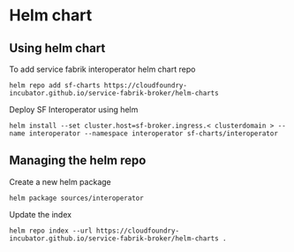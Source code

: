 # Helm chart

## Using helm chart

To add service fabrik interoperator helm chart repo
```shell
helm repo add sf-charts https://cloudfoundry-incubator.github.io/service-fabrik-broker/helm-charts
```

Deploy SF Interoperator using helm
```shell
helm install --set cluster.host=sf-broker.ingress.< clusterdomain > --name interoperator --namespace interoperator sf-charts/interoperator
```

## Managing the helm repo

Create a new helm package

```shell
helm package sources/interoperator
```

Update the index
```shell
helm repo index --url https://cloudfoundry-incubator.github.io/service-fabrik-broker/helm-charts .
```